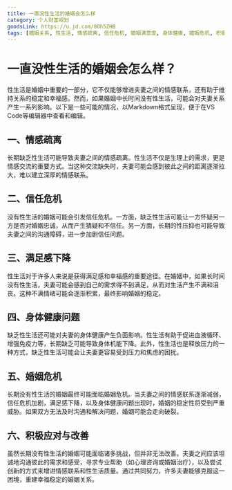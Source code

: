 ```yaml
---
title: 一直没性生活的婚姻会怎么样
category: 个人财富规划
goodsLink: https://u.jd.com/8Oh5ZHB
tags: [婚姻关系, 性生活, 情感疏离, 信任危机, 婚姻满意度, 身体健康, 婚姻危机, 积极应对]
---
```

# 一直没性生活的婚姻会怎么样？

性生活是婚姻中重要的一部分，它不仅能够增进夫妻之间的情感联系，还有助于维持关系的稳定和幸福感。然而，如果婚姻中长时间没有性生活，可能会对夫妻关系产生一系列影响。以下是一些可能的情况，以Markdown格式呈现，便于在VS Code等编辑器中查看和编辑。

## 一、情感疏离

长期缺乏性生活可能导致夫妻之间的情感疏离。性生活不仅是生理上的需求，更是情感交流的重要方式。当这种交流缺失时，夫妻可能会感到彼此之间的距离逐渐拉大，难以建立深厚的情感联系。

## 二、信任危机

没有性生活的婚姻可能会引发信任危机。一方面，缺乏性生活可能让一方怀疑另一方是否对婚姻忠诚，从而产生猜疑和不信任。另一方面，长期的性压抑也可能导致夫妻之间的沟通障碍，进一步加剧信任问题。

## 三、满足感下降

性生活对于许多人来说是获得满足感和幸福感的重要途径。在婚姻中，如果长时间没有性生活，夫妻可能会感到自己的需求得不到满足，从而对生活产生不满和沮丧。这种不满情绪可能会逐渐积累，最终影响婚姻的稳定。

## 四、身体健康问题

缺乏性生活还可能对夫妻的身体健康产生负面影响。性生活有助于促进血液循环、增强免疫力等，长期缺乏可能导致身体机能下降。此外，性生活也是释放压力的一种方式，缺乏性生活可能会让夫妻更容易受到压力和焦虑的困扰。

## 五、婚姻危机

长期没有性生活的婚姻最终可能面临婚姻危机。当夫妻之间的情感联系逐渐减弱，信任危机加剧，满足感下降，以及身体健康问题出现时，婚姻的稳定性将受到严重威胁。如果双方无法及时沟通和解决问题，婚姻可能会走向破裂。

## 六、积极应对与改善

虽然长期没有性生活的婚姻可能面临诸多挑战，但并非无法改善。夫妻之间应该坦诚地沟通彼此的需求和感受，寻求专业帮助（如心理咨询或婚姻治疗），以及尝试创新的方式来增进情感联系和性生活质量。通过共同努力，许多夫妻能够克服这一困境，重建幸福稳定的婚姻关系。